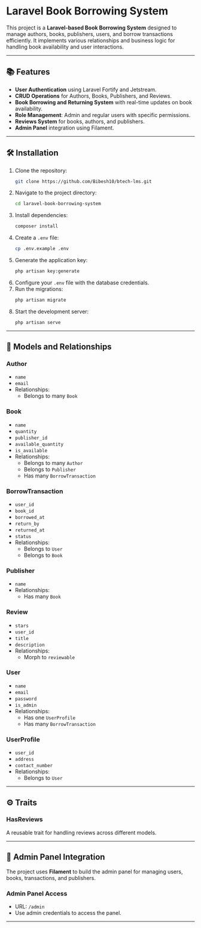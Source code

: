 # Laravel Book Borrowing System

This project is a **Laravel-based Book Borrowing System** designed to manage authors, books, publishers, users, and borrow transactions efficiently. It implements various relationships and business logic for handling book availability and user interactions.

---

## 📚 Features
- **User Authentication** using Laravel Fortify and Jetstream.
- **CRUD Operations** for Authors, Books, Publishers, and Reviews.
- **Book Borrowing and Returning System** with real-time updates on book availability.
- **Role Management**: Admin and regular users with specific permissions.
- **Reviews System** for books, authors, and publishers.
- **Admin Panel** integration using Filament.

---

## 🛠 Installation

1. Clone the repository:
   ```bash
   git clone https://github.com/Bibesh10/btech-lms.git
   ```
2. Navigate to the project directory:
   ```bash
   cd laravel-book-borrowing-system
   ```
3. Install dependencies:
   ```bash
   composer install
   ```
4. Create a `.env` file:
   ```bash
   cp .env.example .env
   ```
5. Generate the application key:
   ```bash
   php artisan key:generate
   ```
6. Configure your `.env` file with the database credentials.
7. Run the migrations:
   ```bash
   php artisan migrate
   ```
8. Start the development server:
   ```bash
   php artisan serve
   ```

---


## 📄 Models and Relationships

### **Author**
- `name`
- `email`
- Relationships:
  - Belongs to many `Book`

### **Book**
- `name`
- `quantity`
- `publisher_id`
- `available_quantity`
- `is_available`
- Relationships:
  - Belongs to many `Author`
  - Belongs to `Publisher`
  - Has many `BorrowTransaction`

### **BorrowTransaction**
- `user_id`
- `book_id`
- `borrowed_at`
- `return_by`
- `returned_at`
- `status`
- Relationships:
  - Belongs to `User`
  - Belongs to `Book`

### **Publisher**
- `name`
- Relationships:
  - Has many `Book`

### **Review**
- `stars`
- `user_id`
- `title`
- `description`
- Relationships:
  - Morph to `reviewable`

### **User**
- `name`
- `email`
- `password`
- `is_admin`
- Relationships:
  - Has one `UserProfile`
  - Has many `BorrowTransaction`

### **UserProfile**
- `user_id`
- `address`
- `contact_number`
- Relationships:
  - Belongs to `User`

---

## ⚙️ Traits

### **HasReviews**
A reusable trait for handling reviews across different models.

---

## 🚀 Admin Panel Integration
The project uses **Filament** to build the admin panel for managing users, books, transactions, and publishers.

### Admin Panel Access
- URL: `/admin`
- Use admin credentials to access the panel.

---

